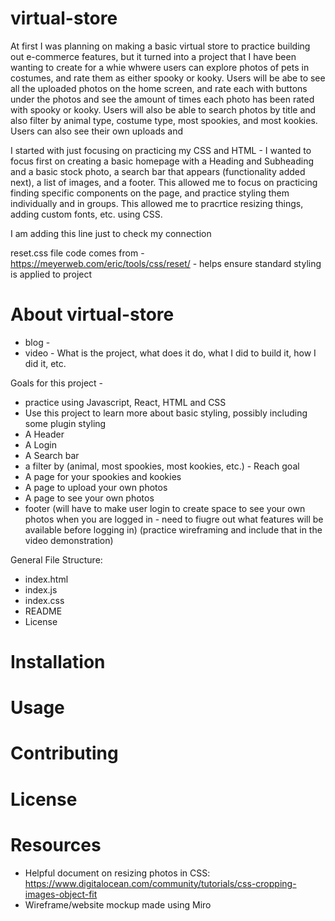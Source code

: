 # virtual-store
At first I was planning on making a basic virtual store to practice building out e-commerce features, but it turned into a project that I have been wanting to create for a whie whwere users can explore photos of pets in costumes, and rate them as either spooky or kooky. Users will be abe to see all the uploaded photos on the home screen, and rate each with buttons under the photos and see the amount of times each photo has been rated with spooky or kooky. Users will also be able to search photos by title and also filter by animal type, costume type, most spookies, and most kookies. Users can also see their own uploads and 

I started with just focusing on practicing my CSS and HTML - I wanted to focus first on creating a basic homepage with a Heading and Subheading and a basic stock photo, a search bar that appears (functionality added next), a list of images, and a footer. This allowed me to focus on practicing finding specific components on the page, and practice styling them individually and in groups. This allowed me to pracrtice resizing things, adding custom fonts, etc. using CSS.  

I am adding this line just to check my connection 

reset.css file code comes from - https://meyerweb.com/eric/tools/css/reset/ - helps ensure standard styling is applied to project 

# About virtual-store 

- blog - 
- video - What is the project, what does it do, what I did to build it, how I did it, etc. 

Goals for this project - 
- practice using Javascript, React, HTML and CSS 
- Use this project to learn more about basic styling, possibly including some plugin styling 
- A Header 
- A Login 
- A Search bar 
- a filter by (animal, most spookies, most kookies, etc.) - Reach goal 
- A page for your spookies and kookies 
- A page to upload your own photos 
- A page to see your own photos 
- footer 
(will have to make user login to create space to see your own photos when you are logged in - need to fiugre out what features will be available before logging in)
(practice wireframing and include that in the video demonstration)

General File Structure: 
- index.html
- index.js
- index.css 
- README 
- License 

# Installation 



# Usage 



# Contributing 



# License 

# Resources 

- Helpful document on resizing photos in CSS: https://www.digitalocean.com/community/tutorials/css-cropping-images-object-fit 
- Wireframe/website mockup made using Miro 